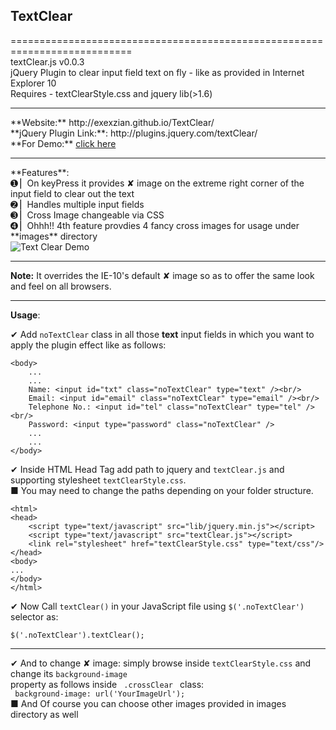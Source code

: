 ## TextClear
===========================================================================<br/>
textClear.js v0.0.3<br/>
jQuery Plugin to clear input field text on fly - like as provided in Internet Explorer 10 <br/>
Requires - textClearStyle.css and jquery lib(>1.6)

<hr size="3"/>
**Website:** http://exexzian.github.io/TextClear/ <br/>
**jQuery Plugin Link:**: http://plugins.jquery.com/textClear/ <br/>
**For Demo:** <a href="http://exexzian.github.io/TextClear/demo/TextClearDemo.html"> click here </a><br/>
<hr size="3"/>
**Features**:<br/>
➊ ▏On keyPress it provides ✘ image on the extreme right corner of the input field       to clear out the text <br/>
➋ ▏Handles multiple input fields <br/>
➌ ▏Cross Image changeable via CSS <br/>
➍ ▏Ohhh!! 4th feature provdies 4 fancy cross images for usage under **images** directory <br/>

<img src="http://s20.postimg.org/5rd0o6vtp/demo.png" title="Text Clear Demo" />

<hr size="3"/>

**Note:** It overrides the IE-10's default ✘ image so as to offer the same look and feel on all browsers.

<hr size="3"/>

**Usage**:<br/>

✔ Add <code>noTextClear</code> class in all those **text** input fields in which you want to apply the plugin effect like as follows:<br/>
```
<body>
    ...
    ...
	Name: <input id="txt" class="noTextClear" type="text" /><br/>
	Email: <input id="email" class="noTextClear" type="email" /><br/>
	Telephone No.: <input id="tel" class="noTextClear" type="tel" /><br/>
	Password: <input type="password" class="noTextClear" />
    ...
    ...
</body>

```

✔ Inside HTML Head Tag add path to jquery and <code>textClear.js</code> and supporting stylesheet <code>textClearStyle.css</code>. <br/>
    ■ You may need to change the paths depending on your folder structure.
```
<html>
<head>
	<script type="text/javascript" src="lib/jquery.min.js"></script>
	<script type="text/javascript" src="textClear.js"></script>
    <link rel="stylesheet" href="textClearStyle.css" type="text/css"/>
</head>
<body>
...
</body>
</html>
```
✔ Now Call <code>textClear()</code> in your JavaScript file using <code>$('.noTextClear')</code> selector as:<br/>
   <code> $('.noTextClear').textClear(); </code>

<hr>

✔ And to change ✘ image: simply browse inside <code>textClearStyle.css</code> and change its <code>background-image </code> property as follows inside <code> .crossClear </code> class: <br/>
<code> background-image: url('YourImageUrl'); </code> <br/>
 ■ And Of course you can choose other images provided in images directory as well
 






